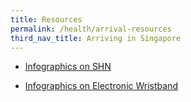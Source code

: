 ```yaml
---
title: Resources
permalink: /health/arrival-resources
third_nav_title: Arriving in Singapore
---
```


- [Infographics on SHN](/images/stayhomesg-infographics-2.png)

- [Infographics on Electronic Wristband](/images/stayhomesg-infographics-1.png)
